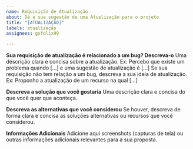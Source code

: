 ```yaml
---
name: Requisição de Atualização
about: Dê a sua sugestão de uma Atualização para o projeto
title: "[ATUALIZAÇÃO]"
labels: atualização
assignees: gsfelix99

---
```

**Sua requisição de atualização é relacionado a um bug? Descreva-o**
Uma descrição clara e concisa sobre a atualização. Ex: Percebo que existe um problema quando [...] e uma sugestão de atualização é [...]
Se sua requisição não tem relação a um bug, descreva a sua ideia de atualização. Ex: Proponho a atualização de um recurso na qual [...]

**Descreva a solução que você gostaria**
Uma descrição clara e concisa do que você quer que aconteça.

**Descreva as alternativas que você considerou**
Se houver, descreva de forma clara e concisa as soluções alternativas ou recursos que você considerou.

**Informações Adicionais**
Adicione aqui screenshots (capturas de tela) ou outras informações adicionais relevantes para a sua proposta.
